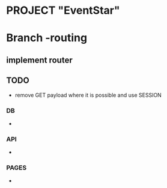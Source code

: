 # PROJECT "EventStar"

# Branch -routing
## implement router

## TODO 
  - remove GET payload where it is possible and use SESSION
### DB
  - 

### API 
  - 

### PAGES
  - 

